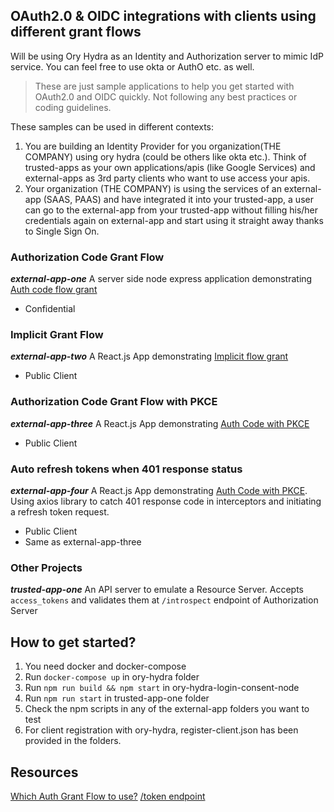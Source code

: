 ## OAuth2.0 & OIDC integrations with clients using different grant flows
Will be using Ory Hydra as an Identity and Authorization server to mimic IdP service. You can feel free to use okta or AuthO etc. as well.

> These are just sample applications to help you get started with OAuth2.0 and OIDC quickly.
> Not following any best practices or coding guidelines.

These samples can be used in different contexts:
1. You are building an Identity Provider for you organization(THE COMPANY) using ory hydra (could be others like okta etc.). Think of trusted-apps as your own applications/apis (like Google Services) and external-apps as 3rd party clients who want to use access your apis.
2. Your organization (THE COMPANY) is using the services of an external-app (SAAS, PAAS) and have integrated it into your trusted-app, a user can go to the external-app from your trusted-app without filling his/her credentials again on external-app and start using it straight away thanks to Single Sign On.


### Authorization Code Grant Flow
***external-app-one*** A server side node express application demonstrating [Auth code flow grant](https://developer.okta.com/blog/2018/04/10/oauth-authorization-code-grant-type)
- Confidential 

### Implicit Grant Flow

***external-app-two*** A React.js App demonstrating [Implicit flow grant](https://developer.okta.com/blog/2018/05/24/what-is-the-oauth2-implicit-grant-type)
- Public Client

### Authorization Code Grant Flow with PKCE

***external-app-three*** A React.js App demonstrating [Auth Code with PKCE](https://developer.okta.com/blog/2019/08/22/okta-authjs-pkce)
- Public Client

### Auto refresh tokens when 401 response status

***external-app-four*** A React.js App demonstrating [Auth Code with PKCE](https://developer.okta.com/blog/2019/08/22/okta-authjs-pkce). 
Using axios library to catch 401 response code in interceptors and initiating a refresh token request.
- Public Client
- Same as external-app-three

### Other Projects

***trusted-app-one*** An API server to emulate a Resource Server.
Accepts `access_tokens` and validates them at `/introspect` endpoint of Authorization Server


## How to get started?

1. You need docker and docker-compose
2. Run `docker-compose up` in ory-hydra folder
3. Run `npm run build && npm start` in ory-hydra-login-consent-node 
4. Run `npm run start` in trusted-app-one folder
5. Check the npm scripts in any of the external-app folders you want to test
6. For client registration with ory-hydra, register-client.json has been provided in the folders.

## Resources

[Which Auth Grant Flow to use?](https://auth0.com/docs/authorization/flows/which-oauth-2-0-flow-should-i-use#can-i-try-the-endpoints-before-i-implement-my-application-)
[/token endpoint](https://connect2id.com/products/server/docs/api/token) 
